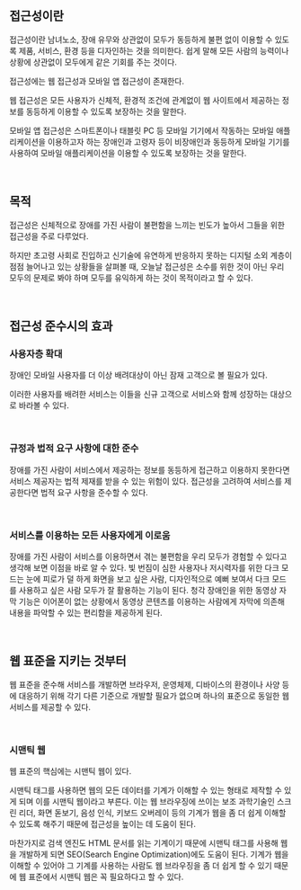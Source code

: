 ## 접근성이란

접근성이란 남녀노소, 장애 유무와 상관없이 모두가 동등하게 불편 없이 이용할 수 있도록 제품, 서비스, 환경 등을 디자인하는 것을 의미한다. 쉽게 말해 모든 사람의 능력이나 상황에 상관없이 모두에게 같은 기회를 주는 것이다.

접근성에는 웹 접근성과 모바일 앱 접근성이 존재한다.

웹 접근성은 모든 사용자가 신체적, 환경적 조건에 관계없이 웹 사이트에서 제공하는 정보를 동등하게 이용할 수 있도록 보장하는 것을 말한다.

모바일 앱 접근성은 스마트폰이나 태블릿 PC 등 모바일 기기에서 작동하는 모바일 애플리케이션을 이용하고자 하는 장애인과 고령자 등이 비장애인과 동등하게 모바일 기기를 사용하여 모바일 애플리케이션을 이용할 수 있도록 보장하는 것을 말한다.

<br />

## 목적

접근성은 신체적으로 장애를 가진 사람이 불편함을 느끼는 빈도가 높아서 그들을 위한 접근성을 주로 다루었다.

하지만 초고령 사회로 진입하고 신기술에 유연하게 반응하지 못하는 디지털 소외 계층이 점점 늘어나고 있는 상황들을 살펴볼 때, 오늘날 접근성은 소수를 위한 것이 아닌 우리 모두의 문제로 봐야 하며 모두를 유익하게 하는 것이 목적이라고 할 수 있다.

<br />

## 접근성 준수시의 효과

### 사용자층 확대

장애인 모바일 사용자를 더 이상 배려대상이 아닌 잠재 고객으로 볼 필요가 있다.

이러한 사용자를 배려한 서비스는 이들을 신규 고객으로 서비스와 함께 성장하는 대상으로 바라볼 수 있다.

<br />

### 규정과 법적 요구 사항에 대한 준수

장애를 가진 사람이 서비스에서 제공하는 정보를 동등하게 접근하고 이용하지 못한다면 서비스 제공자는 법적 제재를 받을 수 있는 위험이 있다. 접근성을 고려하여 서비스를 제공한다면 법적 요구 사항을 준수할 수 있다.

<br />

### 서비스를 이용하는 모든 사용자에게 이로움

장애를 가진 사람이 서비스를 이용하면서 겪는 불편함을 우리 모두가 경험할 수 있다고 생각해 보면 이점을 바로 알 수 있다. 빛 번짐이 심한 사용자나 저시력자를 위한 다크 모드는 눈에 피로가 덜 하게 화면을 보고 싶은 사람, 디자인적으로 예뻐 보여서 다크 모드를 사용하고 싶은 사람 모두가 잘 활용하는 기능이 된다. 청각 장애인을 위한 동영상 자막 기능은 이어폰이 없는 상황에서 동영상 콘텐츠를 이용하는 사람에게 자막에 의존해 내용을 파악할 수 있는 편리함을 제공하게 된다.

<br />

## 웹 표준을 지키는 것부터

웹 표준을 준수해 서비스를 개발하면 브라우저, 운영체제, 디바이스의 환경이나 사양 등에 대응하기 위해 각기 다른 기준으로 개발할 필요가 없으며 하나의 표준으로 동일한 웹 서비스를 제공할 수 있다.

<br />

### 시맨틱 웹

웹 표준의 핵심에는 시맨틱 웹이 있다.

시맨틱 태그를 사용하면 웹의 모든 데이터를 기계가 이해할 수 있는 형태로 제작할 수 있게 되며 이를 시맨틱 웹이라고 부른다. 이는 웹 브라우징에 쓰이는 보조 과학기술인 스크린 리더, 화면 돋보기, 음성 인식, 키보드 오버레이 등의 기계가 웹을 좀 더 쉽게 이해할 수 있도록 해주기 때문에 접근성을 높이는 데 도움이 된다.

마찬가지로 검색 엔진도 HTML 문서를 읽는 기계이기 때문에 시맨틱 태그를 사용해 웹을 개발하게 되면 SEO(Search Engine Optimization)에도 도움이 된다. 기계가 웹을 이해할 수 있어야 그 기계를 사용하는 사람도 웹 브라우징을 좀 더 쉽게 할 수 있기 때문에 웹 표준에서 시맨틱 웹은 꼭 필요하다고 할 수 있다.
